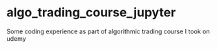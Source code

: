 # algo_trading_course_jupyter
Some coding experience as part of algorithmic trading course I took on udemy

